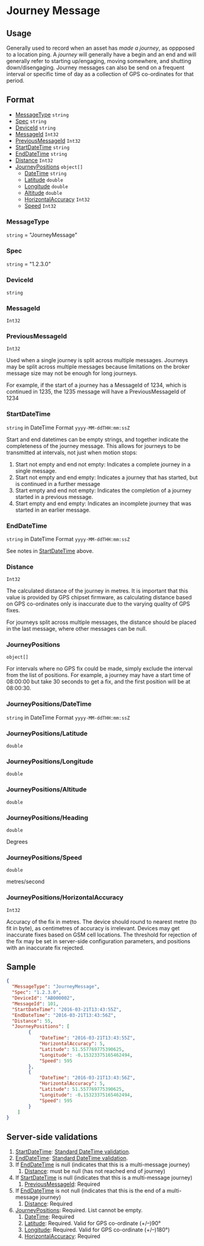 # Journey Message
## Usage
Generally used to record when an asset has *made a journey*, as oppposed to a location ping. A *journey* will generally have a begin and an end and will generally refer to starting up/engaging, moving somewhere, and shutting down/disengaging. Journey messages can also be send on a frequent interval or specific time of day as a collection of GPS co-ordinates for that period.


## Format
* [MessageType](#messagetype) ```string```
* [Spec](#spec) ```string```
* [DeviceId](#deviceid) ```string```
* [MessageId](#messageid) ```Int32```
* [PreviousMessageId](#previousmessageid) ```Int32```
* [StartDateTime](#startdatetime) ```string```
* [EndDateTime](#startdatetime) ```string```
* [Distance](#distance) ```Int32```
* [JourneyPositions](#journeypositions)  ```object[]```
    * [DateTime](#journeypositionsdatetime) ```string```
    * [Latitude](#journeypositionslatitude) ```double```
    * [Longitude](#journeypositionslongitude) ```double```
    * [Altitude](#journeypositionsaltitude) ```double```
    * [HorizontalAccuracy](#journeypositionshorizontalaccuracy) ```Int32```
    * [Speed](#journeypositionsspeed) ```Int32```

### MessageType
```string``` = "JourneyMessage"
### Spec
```string``` = "1.2.3.0"
### DeviceId
```string``` 
### MessageId
```Int32```
### PreviousMessageId
```Int32```

Used when a single journey is split across multiple messages. Journeys may be split across multiple messages because limitations on the broker message size may not be enough for long journeys.

For example, if the start of a journey has a MessageId of 1234, which is continued in 1235, the 1235 message will have a PreviousMessageId of 1234
### StartDateTime
```string``` in DateTime Format ```yyyy-MM-ddTHH:mm:ssZ```

Start and end datetimes can be empty strings, and together indicate the completeness of the journey message. This allows for journeys to be transmitted at intervals, not just when motion stops:
1.	Start not empty and end not empty: Indicates a complete journey in a single message.
2.	Start not empty and end empty: Indicates a journey that has started, but is continued in a further message
3.	Start empty and end not empty: Indicates the completion of a journey started in a previous message.
4.	Start empty and end empty: Indicates an incomplete journey that was started in an earlier message.

### EndDateTime
```string``` in DateTime Format ```yyyy-MM-ddTHH:mm:ssZ```

See notes in [StartDateTime](#startdatetime) above.

### Distance
```Int32```

The calculated distance of the journey in metres. It is important that this value is provided by GPS chipset firmware, as calculating distance based on GPS co-ordinates only is inaccurate due to the varying quality of GPS fixes.

For journeys split across multiple messages, the distance should be placed in the last message, where other messages can be null.

### JourneyPositions
```object[]```

For intervals where no GPS fix could be made, simply exclude the interval from the list of positions. For example, a journey may have a start time of 08:00:00 but take 30 seconds to get a fix, and the first position will be at 08:00:30. 

### JourneyPositions/DateTime
```string``` in DateTime Format ```yyyy-MM-ddTHH:mm:ssZ```

### JourneyPositions/Latitude
```double``` 
### JourneyPositions/Longitude
```double``` 
### JourneyPositions/Altitude
```double``` 
### JourneyPositions/Heading
```double```

Degrees
### JourneyPositions/Speed
```double``` 

metres/second
### JourneyPositions/HorizontalAccuracy
```Int32``` 

Accuracy of the fix in metres. The device should round to nearest metre (to fit in byte), as centimetres of accuracy is irrelevant. Devices may get inaccurate fixes based on GSM cell locations. The threshold for rejection of the fix may be set in server-side configuration parameters, and positions with an inaccurate fix rejected.

## Sample
```JSON
{
  "MessageType": "JourneyMessage",
  "Spec": "1.2.3.0",
  "DeviceId": "AB000002",
  "MessageId": 101,
  "StartDateTime": "2016-03-21T13:43:55Z",
  "EndDateTime": "2016-03-21T13:43:56Z",
  "Distance": 55,
  "JourneyPositions": [
        {
            "DateTime": "2016-03-21T13:43:55Z",
            "HorizontalAccuracy": 5,
            "Latitude": 51.557769775390625,
            "Longitude": -0.15323375165462494,
            "Speed": 595
        },
        {
            "DateTime": "2016-03-21T13:43:56Z",
            "HorizontalAccuracy": 5,
            "Latitude": 51.557769775390625,
            "Longitude": -0.15323375165462494,
            "Speed": 595
        }
    ]
}
```

## Server-side validations
1. [StartDateTime](#startdatetime): [Standard DateTime validation](../00-UsageNotes/DateTime-Formatting.md#standardddateTimevalidation).
2. [EndDateTime](#startdatetime): [Standard DateTime validation](../00-UsageNotes/DateTime-Formatting.md#standardddateTimevalidation).
3. If [EndDateTime](#startdatetime) is null (indicates that this is a multi-message journey)
    1. [Distance](#distance): must be null (has not reached end of journey)
4. If [StartDateTime](#startdatetime) is null (indicates that this is a multi-message journey)
    1. [PreviousMessageId](#previousmessageid): Required
4. If [EndDateTime](#startdatetime) is not null (indicates that this is the end of a multi-message journey)
    1. [Distance](#distance): Required
5. [JourneyPositions](#journeypositions): Required. List cannot be empty.
    1. [DateTime](#journeypositionsdatetime): Required
    2. [Latitude](#journeypositionslatitude): Required. Valid for GPS co-ordinate (+/–)90°
    3. [Longitude](#journeypositionslongitude): Required. Valid for GPS co-ordinate (+/–)180°)
    4. [HorizontalAccuracy](#journeypositionshorizontalaccuracy): Required